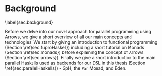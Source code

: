 # Background

\label{sec:background}

Before we delve into our novel approach for parallel programming using
Arrows, we give a short overview of all our main concepts and technologies.
We start by giving an introduction to functional programming (Section \ref{sec:fuproHaskell})
including a short tutorial on Monads (Section \ref{sec:monads}) before explaining the concept of Arrows
(Section \ref{sec:arrows}). Finally we give a short introduction to the main parallel
Haskells used as backends for our DSL in this thesis (Section \ref{sec:parallelHaskells}) - GpH, the `Par` Monad, and
Eden.
